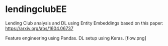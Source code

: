 # lendingclubEE
Lending Club analysis and DL using Entity Embeddings based on this paper:
https://arxiv.org/abs/1604.06737

Feature engineering using Pandas.
DL setup using Keras.
[flow.png]
